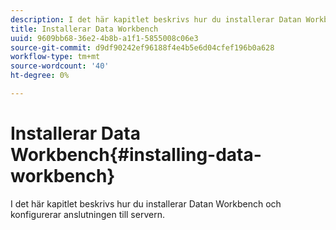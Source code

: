 ```yaml
---
description: I det här kapitlet beskrivs hur du installerar Datan Workbench och konfigurerar anslutningen till servern.
title: Installerar Data Workbench
uuid: 9609bb68-36e2-4b8b-a1f1-5855008c06e3
source-git-commit: d9df90242ef96188f4e4b5e6d04cfef196b0a628
workflow-type: tm+mt
source-wordcount: '40'
ht-degree: 0%

---
```



# Installerar Data Workbench{#installing-data-workbench}

I det här kapitlet beskrivs hur du installerar Datan Workbench och konfigurerar anslutningen till servern.

